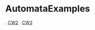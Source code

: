 # AutomataExamples
. [CW2](https://zeynasip.github.io/AutomataExamples/cw2.html)
. [CW3](https://zeynasip.github.io/AutomataExamples/cw3.html)
